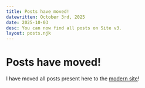 ```yaml
---
title: Posts have moved!
datewritten: October 3rd, 2025
date: 2025-10-03
desc: You can now find all posts on Site v3.
layout: posts.njk
---
```


# Posts have moved!
I have moved all posts present here to the [modern site](https://theoliveoli.nekoweb.org)!